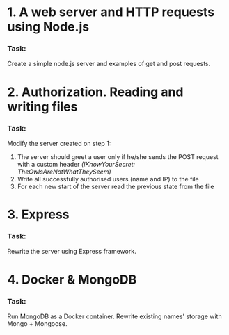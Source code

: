 # 1. A web server and HTTP requests using Node.js
### Task:
Create a simple node.js server and examples of get and post requests.

# 2. Authorization. Reading and writing files
### Task:
Modify the server created on step 1:
1. The server should greet a user only if he/she sends the POST request with a custom header *(IKnowYourSecret: TheOwlsAreNotWhatTheySeem)*
2. Write all successfully authorised users (name and IP) to the file
3. For each new start of the server read the previous state from the file

# 3. Express
### Task:
Rewrite the server using Express framework.

# 4. Docker & MongoDB
### Task:
Run MongoDB as a Docker container. Rewrite existing names' storage with Mongo + Mongoose.